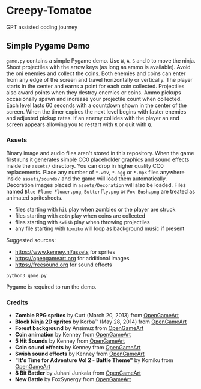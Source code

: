 # Creepy-Tomatoe

GPT assisted coding journey

## Simple Pygame Demo

`game.py` contains a simple Pygame demo. Use `W`, `A`, `S` and `D` to move the ninja.
Shoot projectiles with the arrow keys (as long as ammo is available). Avoid the oni enemies and collect the coins.
Both enemies and coins can enter from any edge of the screen and travel horizontally or vertically. The
player starts in the center and earns a point for each coin collected. Projectiles
also award points when they destroy enemies or coins. Ammo pickups occasionally spawn and increase
your projectile count when collected. Each level lasts 60 seconds with a
countdown shown in the center of the screen. When the timer expires the next
level begins with faster enemies and adjusted pickup rates. If an enemy
collides with the player an end screen appears allowing you to restart
with `R` or quit with `Q`.

### Assets

Binary image and audio files aren't stored in this repository. When the game
first runs it generates simple CC0 placeholder graphics and sound effects inside
the `assets/` directory. You can drop in higher quality CC0 replacements.
Place any number of `*.wav`, `*.ogg` or `*.mp3` files anywhere inside
`assets/sounds/` and the game will load them automatically. Decoration images
placed in `assets/Decoration` will also be loaded. Files named
`Blue Flame Flower.png`, `Butterfly.png` or `Fox Bush.png` are treated as
animated spritesheets.

- files starting with `hit` play when zombies or the player are struck
- files starting with `coin` play when coins are collected
- files starting with `swish` play when throwing projectiles
- any file starting with `komiku` will loop as background music if present

Suggested sources:

- <https://www.kenney.nl/assets> for sprites
- <https://opengameart.org> for additional images
- <https://freesound.org> for sound effects

```
python3 game.py
```

Pygame is required to run the demo.

### Credits

 - **Zombie RPG sprites** by Curt (March 20, 2013) from [OpenGameArt](https://opengameart.org)
 - **Block Ninja 2D sprites** by Korba™ (May 28, 2014) from [OpenGameArt](https://opengameart.org)
 - **Forest background** by Ansimuz from [OpenGameArt](https://opengameart.org)
 - **Coin animation** by Kenney from [OpenGameArt](https://opengameart.org)
 - **5 Hit Sounds** by Kenney from [OpenGameArt](https://opengameart.org)
 - **Coin sound effects** by Kenney from [OpenGameArt](https://opengameart.org)
 - **Swish sound effects** by Kenney from [OpenGameArt](https://opengameart.org)
 - **"It's Time for Adventure Vol 2 - Battle Theme"** by Komiku from [OpenGameArt](https://opengameart.org)
 - **8 Bit Battler** by Juhani Junkala from [OpenGameArt](https://opengameart.org)
 - **New Battle** by FoxSynergy from [OpenGameArt](https://opengameart.org)

